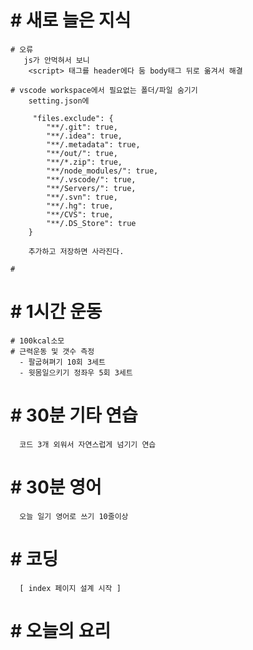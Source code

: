 # # 새로 늘은 지식
    # 오류
       js가 안먹혀서 보니 
        <script> 태그를 header에다 둠 body태그 뒤로 옮겨서 해결
    
    # vscode workspace에서 필요없는 폴더/파일 숨기기
        setting.json에

         "files.exclude": {
            "**/.git": true,
            "**/.idea": true,
            "**/.metadata": true,
            "**/out/": true,
            "**/*.zip": true,
            "**/node_modules/": true,
            "**/.vscode/": true,
            "**/Servers/": true,
            "**/.svn": true,
            "**/.hg": true,
            "**/CVS": true,
            "**/.DS_Store": true
        }

        추가하고 저장하면 사라진다.

    # 
    

# # 1시간 운동

    # 100kcal소모 
    # 근력운동 및 갯수 측정 
      - 팔굽혀펴기 10회 3세트 
      - 윗몸일으키기 정좌우 5회 3세트 

# # 30분 기타 연습

      코드 3개 외워서 자연스럽게 넘기기 연습

# # 30분 영어

      오늘 일기 영어로 쓰기 10줄이상

# # 코딩

      [ index 페이지 설계 시작 ]

# # 오늘의 요리

